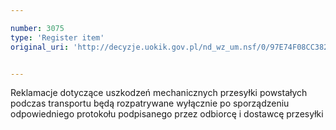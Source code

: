 ```yaml
---

number: 3075
type: 'Register item'
original_uri: 'http://decyzje.uokik.gov.pl/nd_wz_um.nsf/0/97E74F08CC38297DC12579E3003787A1?OpenDocument'


---
```


Reklamacje dotyczące uszkodzeń mechanicznych przesyłki powstałych podczas transportu będą rozpatrywane wyłącznie po sporządzeniu odpowiedniego protokołu podpisanego przez odbiorcę i dostawcę przesyłki
